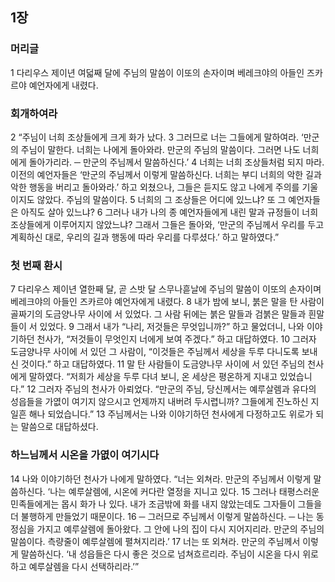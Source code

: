 ## 1장
### 머리글
1 다리우스 제이년 여덟째 달에 주님의 말씀이 이또의 손자이며 베레크야의 아들인 즈카르야 예언자에게 내렸다.
### 회개하여라
2 “주님이 너희 조상들에게 크게 화가 났다.
3 그러므로 너는 그들에게 말하여라. ‘만군의 주님이 말한다. 너희는 나에게 돌아와라. 만군의 주님의 말씀이다. 그러면 나도 너희에게 돌아가리라. ─ 만군의 주님께서 말씀하신다.’
4 너희는 너희 조상들처럼 되지 마라. 이전의 예언자들은 ‘만군의 주님께서 이렇게 말씀하신다. 너희는 부디 너희의 악한 길과 악한 행동을 버리고 돌아와라.’ 하고 외쳤으나, 그들은 듣지도 않고 나에게 주의를 기울이지도 않았다. 주님의 말씀이다.
5 너희의 그 조상들은 어디에 있느냐? 또 그 예언자들은 아직도 살아 있느냐?
6 그러나 내가 나의 종 예언자들에게 내린 말과 규정들이 너희 조상들에게 이루어지지 않았느냐? 그래서 그들은 돌아와, ‘만군의 주님께서 우리를 두고 계획하신 대로, 우리의 길과 행동에 따라 우리를 다루셨다.’ 하고 말하였다.”
### 첫 번째 환시
7 다리우스 제이년 열한째 달, 곧 스밧 달 스무나흗날에 주님의 말씀이 이또의 손자이며 베레크야의 아들인 즈카르야 예언자에게 내렸다.
8 내가 밤에 보니, 붉은 말을 탄 사람이 골짜기의 도금양나무 사이에 서 있었다. 그 사람 뒤에는 붉은 말들과 검붉은 말들과 흰말들이 서 있었다.
9 그래서 내가 “나리, 저것들은 무엇입니까?” 하고 물었더니, 나와 이야기하던 천사가, “저것들이 무엇인지 너에게 보여 주겠다.” 하고 대답하였다.
10 그러자 도금양나무 사이에 서 있던 그 사람이, “이것들은 주님께서 세상을 두루 다니도록 보내신 것이다.” 하고 대답하였다.
11 말 탄 사람들이 도금양나무 사이에 서 있던 주님의 천사에게 말하였다. “저희가 세상을 두루 다녀 보니, 온 세상은 평온하게 지내고 있었습니다.”
12 그러자 주님의 천사가 아뢰었다. “만군의 주님, 당신께서는 예루살렘과 유다의 성읍들을 가엾이 여기지 않으시고 언제까지 내버려 두시렵니까? 그들에게 진노하신 지 일흔 해나 되었습니다.”
13 주님께서는 나와 이야기하던 천사에게 다정하고도 위로가 되는 말씀으로 대답하셨다.
### 하느님께서 시온을 가엾이 여기시다
14 나와 이야기하던 천사가 나에게 말하였다. “너는 외쳐라. 만군의 주님께서 이렇게 말씀하신다. ‘나는 예루살렘에, 시온에 커다란 열정을 지니고 있다.
15 그러나 태평스러운 민족들에게는 몹시 화가 나 있다. 내가 조금밖에 화를 내지 않았는데도 그자들이 그들을 더 불행하게 만들었기 때문이다.
16 ─ 그러므로 주님께서 이렇게 말씀하신다. ─ 나는 동정심을 가지고 예루살렘에 돌아왔다. 그 안에 나의 집이 다시 지어지리라. 만군의 주님의 말씀이다. 측량줄이 예루살렘에 펼쳐지리라.’
17 너는 또 외쳐라. 만군의 주님께서 이렇게 말씀하신다. ‘내 성읍들은 다시 좋은 것으로 넘쳐흐르리라. 주님이 시온을 다시 위로하고 예루살렘을 다시 선택하리라.’”
